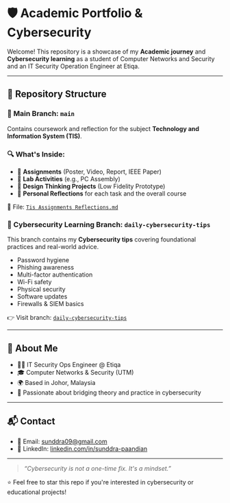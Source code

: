 # 🛡️  Academic Portfolio & Cybersecurity

Welcome! This repository is a showcase of my **Academic journey** and **Cybersecurity learning** as a student of Computer Networks and Security and an IT Security Operation Engineer at Etiqa.

---

## 📁 Repository Structure

### 🧾 Main Branch: `main`

Contains coursework and reflection for the subject **Technology and Information System (TIS)**.

### 🔍 What's Inside: 
- 📌 **Assignments** (Poster, Video, Report, IEEE Paper)
- 🧪 **Lab Activities** (e.g., PC Assembly)
- 🎨 **Design Thinking Projects** (Low Fidelity Prototype)
- 💭 **Personal Reflections** for each task and the overall course

📂 File: [`Tis Assignments Reflections.md`](https://github.com/sunddra/SECP1513-Technology-Information-System)

### 🔐 Cybersecurity Learning Branch: `daily-cybersecurity-tips`

This branch contains my **Cybersecurity tips** covering foundational practices and real-world advice.

- Password hygiene
- Phishing awareness
- Multi-factor authentication
- Wi-Fi safety
- Physical security
- Software updates
- Firewalls & SIEM basics

👉 Visit branch: [`daily-cybersecurity-tips`](https://github.com/sunddra/SECP1513-Technology-Information-System/tree/daily-cybersecurity-tips)

---

## 🙋 About Me

- 👨‍💻 IT Security Ops Engineer @ Etiqa
- 🎓 Computer Networks & Security (UTM)
- 🌍 Based in Johor, Malaysia
- 💬 Passionate about bridging theory and practice in cybersecurity

---

## 📬 Contact

- 📧 Email: sunddra09@gmail.com
- 💼 LinkedIn: [linkedin.com/in/sunddra-paandian](https://www.linkedin.com/in/sunddra-paandian-55887720a/)

---

> *“Cybersecurity is not a one-time fix. It's a mindset.”*

⭐ Feel free to star this repo if you're interested in cybersecurity or educational projects!


